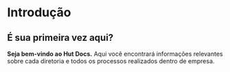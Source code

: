 # Introdução

## É sua primeira vez aqui?
**Seja bem-vindo ao Hut Docs.** Aqui você encontrará informações relevantes sobre
cada diretoria e todos os processos realizados dentro de empresa.
